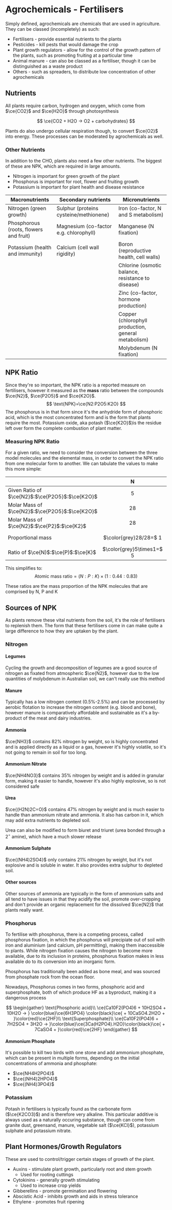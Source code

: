 # Agrochemicals - Fertilisers

Simply defined, agrochemicals are chemicals that are used in agriculture. They can be classed (incompletely) as such:

* Fertilisers - provide essential nutrients to the plants
* Pesticides - kill pests that would damage the crop
* Plant growth regulators - allow for the control of the growth pattern of the plants, such as promoting fruiting at a particular time
* Animal manure - can also be classed as a fertiliser, though it can be distinguished as a waste product
* Others - such as spreaders, to distribute low concentration of other agrochemicals



## Nutrients

All plants require carbon, hydrogen and oxygen, which come from $\ce{CO2}$ and $\ce{H2O}$ through photosynthesis

$$
\ce{CO2 + H2O -> O2 + carbohydrates}
$$

Plants do also undergo cellular respiration though, to convert $\ce{O2}$ into energy. These processes can be moderated by agrochemicals as well.

### Other Nutrients

In addition to the CHO, plants also need a few other nutrients. The biggest of these are NPK, which are required in large amounts.

* Nitrogen is important for green growth of the plant
* Phosphorus is important for root, flower and fruiting growth
* Potassium is important for plant health and disease resistance 

| Macronutrients                         | Secondary nutrients                    | Micronutrients                                      |
| -------------------------------------- | -------------------------------------- | --------------------------------------------------- |
| Nitrogen (green growth)                | Sulphur (proteins cysteine/methionene) | Iron (co-factor, N and S metabolism)                |
| Phosphorous (roots, flowers and fruit) | Magnesium (co-factor e.g. chlorophyll) | Manganese (N fixation)                              |
| Potassium (health and immunity)        | Calcium (cell wall rigidity)           | Boron (reproductive health, cell walls)             |
|                                        |                                        | Chlorine (osmotic balance, resistance to disease)   |
|                                        |                                        | Zinc (co-factor, hormone production)                |
|                                        |                                        | Copper (chlorophyll production, general metabolism) |
|                                        |                                        | Molybdenum (N fixation)                             |

## NPK Ratio

Since they're so important, the NPK ratio is a reported measure on fertilisers, however it measured as the **mass** ratio between the compounds $\ce{N2}$, $\ce{P2O5}$ and $\ce{K2O}$.
$$
\text{NPK}=\ce{N2:P2O5:K2O}
$$
 The phosphorus is in that form since it's the anhydride form of phosphoric acid, which is the most concentrated form and is the form that plants require the most. Potassium oxide, aka potash ($\ce{K2O}$)is the residue left over form the complete combustion of plant matter.

### Measuring NPK Ratio

For a given ratio, we need to consider the conversion between the three model molecules and the elemental mass, in order to convert the NPK ratio from one molecular form to another. We can tabulate the values to make this more simple:

|                                                 |             N             |                P                 |               K                |
| ----------------------------------------------- | :-----------------------: | :------------------------------: | :----------------------------: |
| Given Ratio of $\ce{N2}$:$\ce{P2O5}$:$\ce{K2O}$ |             5             |                10                |               5                |
| Molar Mass of $\ce{N2}$:$\ce{P2O5}$:$\ce{K2O}$  |            28             |              141.94              |             94.20              |
| Molar Mass of $\ce{N2}$:$\ce{P2}$:$\ce{K2}$     |            28             |              61.94               |              78.2              |
| Proportional mass                               |  $\color{grey}28/28=$ 1   | $\color{grey}61.94/141.94=$ 0.44 | $\color{grey}78.2/94.2=$ 0.83  |
| Ratio of $\ce{N}$:$\ce{P}$:$\ce{K}$             | $\color{grey}5\times1=$ 5 | $\color{grey}10\times0.44=$ 4.4  | $\color{grey}5\times0.83=$ 4.2 |

This simplifies to:
$$
\text{Atomic mass ratio}=(N:P:K)\times(1:0.44:0.83)
$$

These ratios are the mass proportion of the NPK molecules that are comprised by N, P and K

## Sources of NPK

As plants remove these vital nutrients from the soil, it's the role of fertilisers to replenish them. The form that these fertilisers come in can make quite a large difference to how they are uptaken by the plant.

### Nitrogen

#### Legumes

Cycling the growth and decomposition of legumes are a good source of nitrogen as fixated from atmospheric $\ce{N2}$, however due to the low quantities of molybdenum in Australian soil, we can't really use this method

#### Manure

Typically has a low nitrogen content (0.5%-2.5%) and can be processed by aerobic flotation to increase the nitrogen content (e.g. blood and bone), however manure is comparatively affordable and sustainable as it's a by-product of the meat and dairy industries.

#### Ammonia

$\ce{NH3}$ contains 82% nitrogen by weight, so is highly concentrated and is applied directly as a liquid or a gas, however it's highly volatile, so it's not going to remain in soil for too long.

#### Ammonium Nitrate

$\ce{NH4NO3}$ contains 35% nitrogen by weight and is added in granular form, making it easier to handle, however it's also highly explosive, so is not considered safe

#### Urea

$\ce{(H2N)2C=O}$ contains 47% nitrogen by weight and is much easier to handle than ammonium nitrate and ammonia. It also has carbon in it, which may add extra nutrients to depleted soil.

Urea can also be modified to form biuret and triuret (urea bonded through a $2^\circ$ amine), which have a much slower release

#### Ammonium Sulphate

$\ce{(NH4)2SO4}$ only contains 21% nitrogen by weight, but it's not explosive and is soluble in water. It also provides extra sulphur to depleted soil.

#### Other sources

Other sources of ammonia are typically in the form of ammonium salts and all tend to have issues in that they acidify the soil, promote over-cropping and don't provide an organic replacement for the dissolved $\ce{N2}$ that plants really want.

### Phosphorus

To fertilise with phosphorus, there is a competing process, called phosphorus fixation, in which the phosphorus will precipiate out of soil with iron and aluminium (and calcium, pH permitting), making them inaccessible to plants. While nitrogen fixation causes the nitrogen to become more available, due to its inclusion in proteins, phosphorus fixation makes in less available do to its conversion into an inorganic form.

Phosphorus has traditionally been added as bone meal, and was sourced from phosphate rock from the ocean floor.

Nowadays, Phosphorus comes in two forms, phosphoric acid and superphosphate, both of which produce HF as a byproduct, making it a dangerous process

$$
\begin{gather}
\text{Phosphoric acid}\\
\ce{Ca10F2(PO4)6 + 10H2SO4 + 10H2O -> } \color{blue}\ce{6H3PO4} \color{black}\ce{ + 10CaSO4.2H2O + }\color{red}\ce{2HF}\\
\text{Superphosphate}\\
\ce{Ca10F2(PO4)6 + 7H2SO4 + 3H2O -> }\color{blue}\ce{3Ca(H2PO4).H2O}\color{black}\ce{ + 7CaSO4 + }\color{red}\ce{2HF}
\end{gather}
$$

#### Ammonium Phosphate

It's possible to kill two birds with one stone and add ammonium phosphate, which can be present in multiple forms, depending on the initial concentrations of ammonia and phosphate:

* $\ce{NH4H2PO4}$
* $\ce{(NH4)2HPO4}$
* $\ce{(NH4)3PO4}$

### Potassium

Potash in fertilisers is typically found as the carbonate form ($\ce{K2CO3}$) and is therefore very alkaline. This particular additive is always used as a naturally occuring substance, though can come from granite dust, greensand, manure, vegetable salt ($\ce{KCl}$), potassium sulphate and potassium nitrate.

## Plant Hormones/Growth Regulators

These are used to control/trigger certain stages of growth of the plant.

* Auxins - stimulate plant growth, particularly root and stem growth
  * Used for rooting cuttings
* Cytokinins - generally growth stimulating
  * Used to increase crop yields
* Gibberellins - promote germination and flowering
* Abscistic Acid - inhibits growth and aids in stress tolerance
* Ethylene - promotes fruit ripening